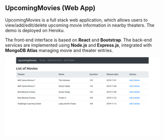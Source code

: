 ## UpcomingMovies (Web App)

UpcomingMovies is a full stack web application, which allows users to view/add/edit/delete upcoming movie information in nearby theaters. The demo is deployed on Heroku.

The front-end interface is based on **React** and **Bootstrap**. The back-end services are implemented using **Node.js** and **Express.js**, integrated with **MongoDB Atlas** managing movie and theater entries.


![fig](https://github.com/jinglun-cn/UpcomingMovies/blob/main/figure/screenshot_movies.png?raw=true)
